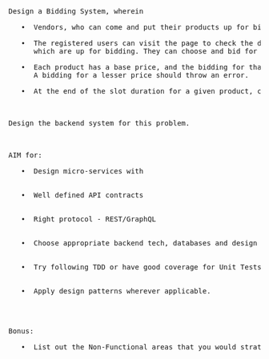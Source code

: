 <pre>
Design a Bidding System, wherein <br>
   •  Vendors, who can come and put their products up for bidding for a given slot within a date and time duration.
   
   •  The registered users can visit the page to check the different products (by category), 
      which are up for bidding. They can choose and bid for a product of their choice.
      
   •  Each product has a base price, and the bidding for that product can be done with a price which is higher or equal to this base price. 
      A bidding for a lesser price should throw an error.
      
   •  At the end of the slot duration for a given product, choose the winner and send a communication to them.
<br>

Design the backend system for this problem.<br>
<br>
AIM for:<br>
   •  Design micro-services with<br>
   
   •  Well defined API contracts<br>
   
   •  Right protocol - REST/GraphQL<br
   
   •  Well defined status code and messages, error handling.<br>
   
   •  Choose appropriate backend tech, databases and design a clean data model, with solid reasoning.<br>
   
   •  Try following TDD or have good coverage for Unit Tests.<br>
   
   •  Apply design patterns wherever applicable.<br>
<br>

Bonus:<br>
   •  List out the Non-Functional areas that you would strategize to deploy this application to production and how do you suggest to achieve the same.<br>
</pre>
